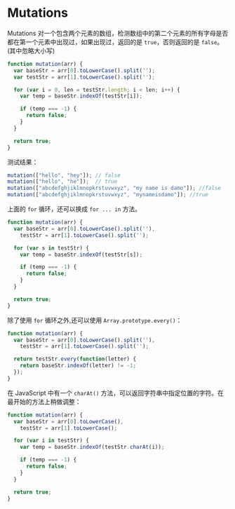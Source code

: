 Mutations
===

Mutations 对一个包含两个元素的数组，检测数组中的第二个元素的所有字母是否都在第一个元素中出现过，如果出现过，返回的是 `true`，否则返回的是 `false`。(其中忽略大小写)

```js
function mutation(arr) {
  var baseStr = arr[0].toLowerCase().split('');
  var testStr = arr[1].toLowerCase().split('');

  for (var i = 0, len = testStr.length; i < len; i++) {
    var temp = baseStr.indexOf(testStr[i]);

    if (temp === -1) {
      return false;
    }
  }

  return true;
}
```

测试结果：

```js
mutation(["hello", "hey"]); // false
mutation(["hello", "he"]);  // true
mutation(["abcdefghjiklmnopkrstuvwxyz", "my name is damo"]); //false
mutation(["abcdefghjiklmnopkrstuvwxyz", "mynameisdamo"]); //true
```

上面的 `for` 循环，还可以换成 `for ... in` 方法。

```js
function mutation(arr) {
  var baseStr = arr[0].toLowerCase().split(''),
    testStr = arr[1].toLowerCase().split('');

  for (var s in testStr) {
    var temp = baseStr.indexOf(testStr[s]);

    if (temp === -1) {
      return false;
    }
  }

  return true;
}
```

除了使用 `for` 循环之外,还可以使用 `Array.prototype.every()`：

```js
function mutation(arr) {
  var baseStr = arr[0].toLowerCase().split(''),
    testStr = arr[1].toLowerCase().split('');

  return testStr.every(function(letter) {
    return baseStr.indexOf(letter) != -1;
  });
}
```

在 JavaScript 中有一个 `charAt()` 方法，可以返回字符串中指定位置的字符。在最开始的方法上稍做调整：

```js
function mutation(arr) {
  var baseStr = arr[0].toLowerCase(),
    testStr = arr[1].toLowerCase();

  for (var i in testStr) {
    var temp = baseStr.indexOf(testStr.charAt(i));

    if (temp === -1) {
      return false;
    }
  }

  return true;
}
```
